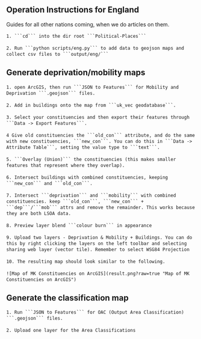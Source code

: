 ## Operation Instructions for England

Guides for all other nations coming, when we do articles on them.

    1. ```cd``` into the dir root ```Political-Places```

    2. Run ```python scripts/eng.py``` to add data to geojson maps and collect csv files to ```output/eng/```

## Generate deprivation/mobility maps

    1. open ArcGIS, then run ```JSON to Features``` for Mobility and Deprivation ```.geojson``` files.
    
    2. Add in buildings onto the map from ```uk_vec geodatabase```.

    3. Select your constituencies and then export their features through ```Data -> Export Features```.

    4 Give old constituencies the ```old_con``` attribute, and do the same with new constituencies, ```new_con```. You can do this in ```Data -> Attribute Table```, setting the value type to ```text```.

    5. ```Overlay (Union)``` the constituencies (this makes smaller features that represent where they overlap).
    
    6. Intersect buildings with combined constituencies, keeping ```new_con``` and ```old_con```.

    7. Intersect ```deprivation``` and ```mobility``` with combined constituencies. keep ```old_con```, ```new_con``` + ```dep```/```mob``` attrs and remove the remainder. This works because they are both LSOA data.

    8. Preview layer blend ```colour burn``` in appearance 

    9. Upload two layers - Deprivation & Mobility + Buildings. You can do this by right clicking the layers on the left toolbar and selecting sharing web layer (vector tile). Remember to select WSG84 Projection

    10. The resulting map should look similar to the following.

    ![Map of MK Constituencies on ArcGIS](result.png?raw=true "Map of MK Constituencies on ArcGIS")

## Generate the classification map

    1. Run ```JSON to Features``` for OAC (Output Area Classification) ```.geojson``` files.

    2. Upload one layer for the Area Classifications
